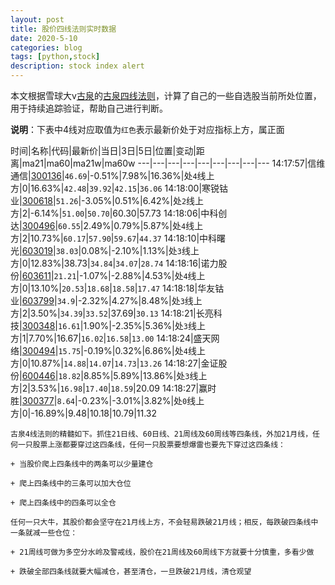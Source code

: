 ```yaml
---
layout: post
title: 股价四线法则实时数据
date: 2020-5-10
categories: blog
tags: [python,stock]
description: stock index alert
---
```



本文根据雪球大v[古泉](https://xueqiu.com/u/7148646888)的[古泉四线法则](https://xueqiu.com/7148646888/130498192)，计算了自己的一些自选股当前所处位置，用于持续追踪验证，帮助自己进行判断。

**说明**：下表中4线对应取值为`红色`表示最新价处于对应指标上方，属正面

时间|名称|代码|最新价|当日|3日|5日|位置|变动|距离|ma21|ma60|ma21w|ma60w
---|---|---|---|---|---|---|---|---
14:17:57|信维通信|[300136](https://xueqiu.com/S/SZ300136)|`46.69`|-0.51%|7.98%|16.36%|处`4`线上方|0|16.63%|`42.48`|`39.92`|`42.15`|`36.06`
14:18:00|寒锐钴业|[300618](https://xueqiu.com/S/SZ300618)|`51.26`|-3.05%|0.51%|6.42%|处`2`线上方|2|-6.14%|`51.00`|`50.70`|60.30|57.73
14:18:06|中科创达|[300496](https://xueqiu.com/S/SZ300496)|`60.55`|2.49%|0.79%|5.87%|处`4`线上方|2|10.73%|`60.17`|`57.90`|`59.67`|`44.37`
14:18:10|中科曙光|[603019](https://xueqiu.com/S/SH603019)|`38.03`|0.08%|-2.10%|1.13%|处`3`线上方|0|12.83%|38.73|`34.84`|`34.07`|`28.74`
14:18:16|诺力股份|[603611](https://xueqiu.com/S/SH603611)|`21.21`|-1.07%|-2.88%|4.53%|处`4`线上方|0|13.10%|`20.53`|`18.68`|`18.58`|`17.47`
14:18:18|华友钴业|[603799](https://xueqiu.com/S/SH603799)|`34.9`|-2.32%|4.27%|8.48%|处`3`线上方|2|3.50%|`34.39`|`33.52`|37.69|`30.13`
14:18:21|长亮科技|[300348](https://xueqiu.com/S/SZ300348)|`16.61`|1.90%|-2.35%|5.36%|处`3`线上方|1|7.70%|16.67|`16.02`|`16.58`|`13.00`
14:18:24|盛天网络|[300494](https://xueqiu.com/S/SZ300494)|`15.75`|-0.19%|0.32%|6.86%|处`4`线上方|0|10.87%|`14.88`|`14.07`|`14.73`|`13.26`
14:18:27|金证股份|[600446](https://xueqiu.com/S/SH600446)|`18.82`|8.85%|5.89%|13.86%|处`3`线上方|2|3.53%|`16.98`|`17.40`|`18.59`|20.09
14:18:27|赢时胜|[300377](https://xueqiu.com/S/SZ300377)|`8.64`|-0.23%|-3.01%|3.82%|处`0`线上方|0|-16.89%|9.48|10.18|10.79|11.32

```
古泉4线法则的精髓如下。抓住21日线、60日线、21周线及60周线等四条线，外加21月线，任何一只股票上涨都要穿过这四条线，任何一只股票要想爆雷也要先下穿过这四条线：

+ 当股价爬上四条线中的两条可以少量建仓

+ 爬上四条线中的三条可以加大仓位

+ 爬上四条线中的四条可以全仓

任何一只大牛，其股价都会坚守在21月线上方，不会轻易跌破21月线；相反，每跌破四条线中一条就减一些仓位：

+ 21周线可做为多空分水岭及警戒线，股价在21周线及60周线下方就要十分慎重，多看少做

+ 跌破全部四条线就要大幅减仓，甚至清仓，一旦跌破21月线，清仓观望
```